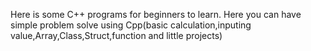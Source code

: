 Here is some C++ programs for beginners to learn. Here you can have simple problem solve using Cpp(basic calculation,inputing value,Array,Class,Struct,function and little projects)
